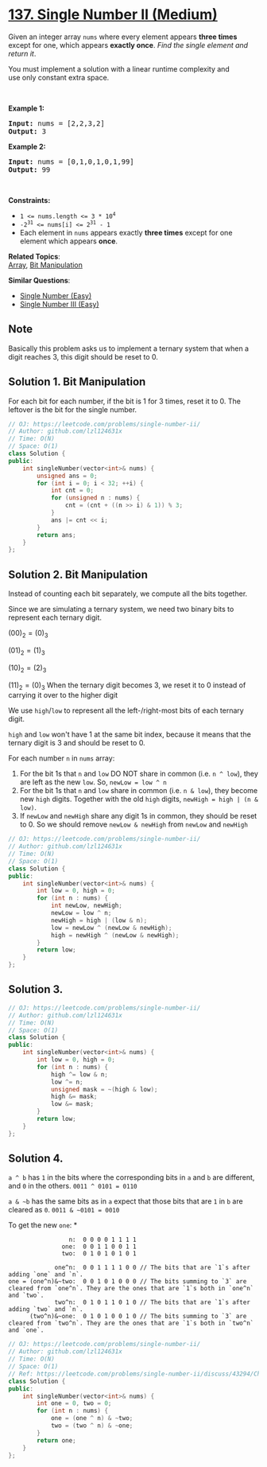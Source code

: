 # [137. Single Number II (Medium)](https://leetcode.com/problems/single-number-ii)

<p>Given an integer array <code>nums</code> where&nbsp;every element appears <strong>three times</strong> except for one, which appears <strong>exactly once</strong>. <em>Find the single element and return it</em>.</p>

<p>You must&nbsp;implement a solution with a linear runtime complexity and use&nbsp;only constant&nbsp;extra space.</p>

<p>&nbsp;</p>
<p><strong class="example">Example 1:</strong></p>
<pre><strong>Input:</strong> nums = [2,2,3,2]
<strong>Output:</strong> 3
</pre><p><strong class="example">Example 2:</strong></p>
<pre><strong>Input:</strong> nums = [0,1,0,1,0,1,99]
<strong>Output:</strong> 99
</pre>
<p>&nbsp;</p>
<p><strong>Constraints:</strong></p>

<ul>
	<li><code>1 &lt;= nums.length &lt;= 3 * 10<sup>4</sup></code></li>
	<li><code>-2<sup>31</sup> &lt;= nums[i] &lt;= 2<sup>31</sup> - 1</code></li>
	<li>Each element in <code>nums</code> appears exactly <strong>three times</strong> except for one element which appears <strong>once</strong>.</li>
</ul>


**Related Topics**:  
[Array](https://leetcode.com/tag/array/), [Bit Manipulation](https://leetcode.com/tag/bit-manipulation/)

**Similar Questions**:
* [Single Number (Easy)](https://leetcode.com/problems/single-number/)
* [Single Number III (Easy)](https://leetcode.com/problems/single-number-iii/)


## Note

Basically this problem asks us to implement a ternary system that when a digit reaches 3, this digit should be reset to 0.

## Solution 1. Bit Manipulation

For each bit for each number, if the bit is 1 for 3 times, reset it to 0. The leftover is the bit for the single number.

```cpp
// OJ: https://leetcode.com/problems/single-number-ii/
// Author: github.com/lzl124631x
// Time: O(N)
// Space: O(1)
class Solution {
public:
    int singleNumber(vector<int>& nums) {
        unsigned ans = 0;
        for (int i = 0; i < 32; ++i) {
            int cnt = 0;
            for (unsigned n : nums) {
                cnt = (cnt + ((n >> i) & 1)) % 3;
            }
            ans |= cnt << i;
        }
        return ans;
    }
};
```

## Solution 2. Bit Manipulation

Instead of counting each bit separately, we compute all the bits together.

Since we are simulating a ternary system, we need two binary bits to represent each ternary digit. 

$(00)_2 = (0)_3$

$(01)_2 = (1)_3$

$(10)_2 = (2)_3$

$(11)_2 = (0)_3$ When the ternary digit becomes 3, we reset it to 0 instead of carrying it over to the higher digit

We use `high`/`low` to represent all the left-/right-most bits of each ternary digit.

`high` and `low` won't have 1 at the same bit index, because it means that the ternary digit is 3 and should be reset to 0.

For each number `n` in `nums` array:
1. For the bit 1s that `n` and `low` DO NOT share in common (i.e. `n ^ low`), they are left as the new `low`. So, `newLow = low ^ n`
2. For the bit 1s that `n` and `low` share in common (i.e. `n & low`), they become new `high` digits. Together with the old `high` digits, `newHigh = high | (n & low)`.
3. If `newLow` and `newHigh` share any digit 1s in common, they should be reset to 0. So we should remove `newLow & newHigh` from `newLow` and `newHigh`

```cpp
// OJ: https://leetcode.com/problems/single-number-ii/
// Author: github.com/lzl124631x
// Time: O(N)
// Space: O(1)
class Solution {
public:
    int singleNumber(vector<int>& nums) {
        int low = 0, high = 0;
        for (int n : nums) {
            int newLow, newHigh;
            newLow = low ^ n;
            newHigh = high | (low & n);
            low = newLow ^ (newLow & newHigh);
            high = newHigh ^ (newLow & newHigh);
        }
        return low;
    }
};
```

## Solution 3.

```cpp
// OJ: https://leetcode.com/problems/single-number-ii/
// Author: github.com/lzl124631x
// Time: O(N)
// Space: O(1)
class Solution {
public:
    int singleNumber(vector<int>& nums) {
        int low = 0, high = 0;
        for (int n : nums) {
            high ^= low & n;
            low ^= n;
            unsigned mask = ~(high & low);
            high &= mask;
            low &= mask;
        }
        return low;
    }
};
```

## Solution 4.

`a ^ b` has `1` in the bits where the corresponding bits in `a` and `b` are different, and `0` in the others. `0011 ^ 0101 = 0110`

`a & ~b` has the same bits as in `a` expect that those bits that are `1` in `b` are cleared as `0`. `0011 & ~0101 = 0010`

To get the new `one`:
* 

```
                 n:  0 0 0 0 1 1 1 1
               one:  0 0 1 1 0 0 1 1
               two:  0 1 0 1 0 1 0 1

             one^n:  0 0 1 1 1 1 0 0 // The bits that are `1`s after adding `one` and `n`.
one = (one^n)&~two:  0 0 1 0 1 0 0 0 // The bits summing to `3` are cleared from `one^n`. They are the ones that are `1`s both in `one^n` and `two`.
             two^n:  0 1 0 1 1 0 1 0 // The bits that are `1`s after adding `two` and `n`.
      (two^n)&~one:  0 1 0 1 0 0 1 0 // The bits summing to `3` are cleared from `two^n`. They are the ones that are `1`s both in `two^n` and `one`.
```

```cpp
// OJ: https://leetcode.com/problems/single-number-ii/
// Author: github.com/lzl124631x
// Time: O(N)
// Space: O(1)
// Ref: https://leetcode.com/problems/single-number-ii/discuss/43294/Challenge-me-thx
class Solution {
public:
    int singleNumber(vector<int>& nums) {
        int one = 0, two = 0;
        for (int n : nums) {
            one = (one ^ n) & ~two;
            two = (two ^ n) & ~one;
        }
        return one;
    }
};
```